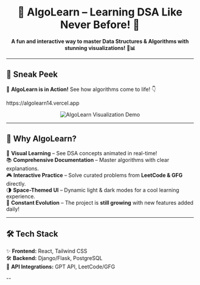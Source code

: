 <h1 align="center">🚀 AlgoLearn – Learning DSA Like Never Before! 🌟</h1>

<p align="center">
  <b>A fun and interactive way to master Data Structures & Algorithms with stunning visualizations! 🎨📊</b>
</p>

---

## 🎥 Sneak Peek  
🚀 **AlgoLearn is in Action!** See how algorithms come to life! 👇  

<p align="left">
  https://algolearn14.vercel.app
</p>

<p align="center">
  <img src="assets/visualization.gif" alt="AlgoLearn Visualization Demo">
</p>

---

## 🌟 Why AlgoLearn?  
🎯 **Visual Learning** – See DSA concepts animated in real-time!  
📚 **Comprehensive Documentation** – Master algorithms with clear explanations.  
🎮 **Interactive Practice** – Solve curated problems from **LeetCode & GFG** directly.  
🌗 **Space-Themed UI** – Dynamic light & dark modes for a cool learning experience.  
🚀 **Constant Evolution** – The project is **still growing** with new features added daily!  

---

## 🛠️ Tech Stack  
✨ **Frontend:** React, Tailwind CSS  
🛠️ **Backend:** Django/Flask, PostgreSQL  
🔗 **API Integrations:** GPT API, LeetCode/GFG  

--
